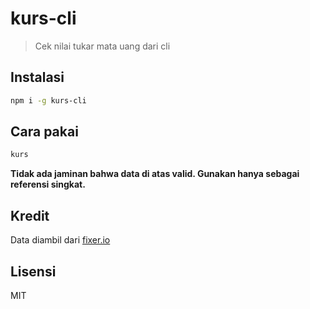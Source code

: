 # kurs-cli

> Cek nilai tukar mata uang dari cli

## Instalasi

```Bash
npm i -g kurs-cli
```

## Cara pakai

```Bash
kurs
```

**Tidak ada jaminan bahwa data di atas valid. Gunakan hanya sebagai referensi singkat.**

## Kredit

Data diambil dari [fixer.io](http://fixer.io/)

## Lisensi

MIT
